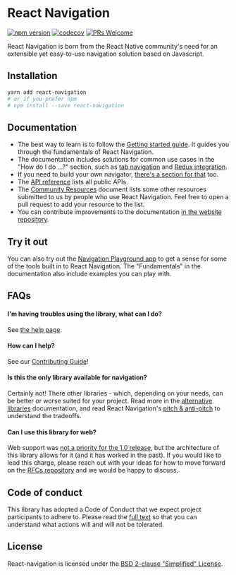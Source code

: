 # React Navigation

[![npm version](https://badge.fury.io/js/react-navigation.svg)](https://badge.fury.io/js/react-navigation) [![codecov](https://codecov.io/gh/react-community/react-navigation/branch/master/graph/badge.svg)](https://codecov.io/gh/react-community/react-navigation) [![PRs Welcome](https://img.shields.io/badge/PRs-welcome-brightgreen.svg)](https://reactnavigation.org/docs/guides/contributors)

React Navigation is born from the React Native community's need for an extensible yet easy-to-use navigation solution based on Javascript.

## Installation

```bash
yarn add react-navigation
# or if you prefer npm
# npm install --save react-navigation
```

## Documentation

* The best way to learn is to follow the [Getting started guide](https://reactnavigation.org/docs/getting-started.html). It guides you through the fundamentals of React Navigation.
* The documentation includes solutions for common use cases in the "How do I do ...?" section, such as [tab navigation](https://reactnavigation.org/docs/tab-based-navigation.html) and [Redux integration](https://reactnavigation.org/docs/redux-integration.html).
* If you need to build your own navigator, [there's a section for that](https://reactnavigation.org/docs/custom-navigator-overview.html) too.
* The [API reference](https://reactnavigation.org/docs/api-reference.html) lists all public APIs.
* The [Community Resources](https://github.com/react-navigation/react-navigation/blob/master/COMMUNITY_RESOURCES.md) document lists some other resources submitted to us by people who use React Navigation. Feel free to open a pull request to add your resource to the list.
* You can contribute improvements to the documentation [in the website repository](https://github.com/react-navigation/react-navigation.github.io).

## Try it out

You can also try out the [Navigation Playground app](https://exp.host/@react-navigation/NavigationPlayground) to get a sense for some of the tools built in to React Navigation. The "Fundamentals" in the documentation also include examples you can play with.

## FAQs

#### I'm having troubles using the library, what can I do?

See [the help page](https://reactnavigation.org/en/help.html).

#### How can I help?

See our [Contributing Guide](CONTRIBUTING.md)!

#### Is this the only library available for navigation?

Certainly not! There other libraries - which, depending on your needs, can be better or worse suited for your project. Read more in the [alternative libraries](https://reactnavigation.org/docs/alternatives.html) documentation, and read React Navigation's [pitch & anti-pitch](https://reactnavigation.org/docs/pitch.html) to understand the tradeoffs.

#### Can I use this library for web?

Web support was [not a priority for the 1.0 release](https://github.com/react-community/react-navigation/issues/2585#issuecomment-330338793), but the architecture of this library allows for it (and it has worked in the past). If you would like to lead this charge, please reach out with your ideas for how to move forward on the [RFCs repository](https://github.com/react-navigation/rfcs) and we would be happy to discuss.

## Code of conduct

This library has adopted a Code of Conduct that we expect project participants to adhere to. Please read the [full text](https://github.com/react-community/react-navigation/blob/master/CODE_OF_CONDUCT.md) so that you can understand what actions will and will not be tolerated.

## License

React-navigation is licensed under the [BSD 2-clause "Simplified" License](https://github.com/react-community/react-navigation/blob/master/LICENSE).
